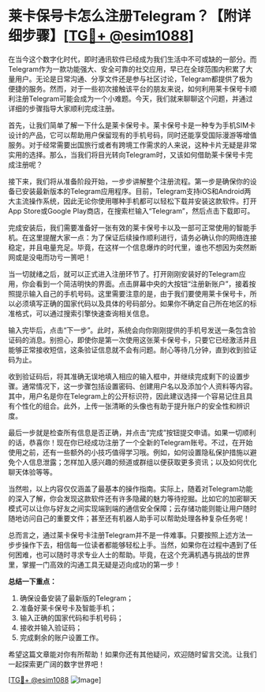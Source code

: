 # 莱卡保号卡怎么注册Telegram？【附详细步骤】[[TG💪+ @esim1088](https://t.me/s/esim1088)]

在当今这个数字化时代，即时通讯软件已经成为我们生活中不可或缺的一部分。而Telegram作为一款功能强大、安全可靠的社交应用，早已在全球范围内积累了大量用户。无论是日常沟通、分享文件还是参与社区讨论，Telegram都提供了极为便捷的服务。然而，对于一些初次接触该平台的朋友来说，如何利用莱卡保号卡顺利注册Telegram可能会成为一个小难题。今天，我们就来聊聊这个问题，并通过详细的步骤指导大家顺利完成注册。

首先，让我们简单了解一下什么是莱卡保号卡。莱卡保号卡是一种专为手机SIM卡设计的产品，它可以帮助用户保留现有的手机号码，同时还能享受国际漫游等增值服务。对于经常需要出国旅行或者有跨境工作需求的人来说，这种卡片无疑是非常实用的选择。那么，当我们将目光转向Telegram时，又该如何借助莱卡保号卡完成注册呢？

接下来，我们将从准备阶段开始，一步步讲解整个注册流程。第一步是确保你的设备已安装最新版本的Telegram应用程序。目前，Telegram支持iOS和Android两大主流操作系统，因此无论你使用哪种手机都可以轻松下载并安装这款软件。打开App Store或Google Play商店，在搜索栏输入“Telegram”，然后点击下载即可。

完成安装后，我们需要准备好一张有效的莱卡保号卡以及一部可正常使用的智能手机。在这里提醒大家一点：为了保证后续操作顺利进行，请务必确认你的网络连接稳定，并且电量充足。毕竟，在这样一个信息爆炸的时代里，谁也不想因为突然断网或是没电而功亏一篑吧！

当一切就绪之后，就可以正式进入注册环节了。打开刚刚安装好的Telegram应用，你会看到一个简洁明快的界面。点击屏幕中央的大按钮“注册新账户”，接着按照提示输入自己的手机号码。这里需要注意的是，由于我们要使用莱卡保号卡，所以必须填写正确的国家代码以及具体的号码部分。如果你不确定自己所在地区的标准格式，可以通过搜索引擎快速查询相关信息。

输入完毕后，点击“下一步”。此时，系统会向你刚刚提供的手机号发送一条包含验证码的消息。别担心，即使你是第一次使用这张莱卡保号卡，只要它已经激活并且能够正常接收短信，这条验证信息就不会有问题。耐心等待几分钟，直到收到验证码为止。

收到验证码后，将其准确无误地填入相应的输入框中，并继续完成剩下的设置步骤。通常情况下，这一步骤包括设置密码、创建用户名以及添加个人资料等内容。其中，用户名是你在Telegram上的公开标识符，因此建议选择一个容易记住且具有个性化的组合。此外，上传一张清晰的头像也有助于提升账户的安全性和辨识度。

最后一步就是检查所有信息是否正确，并点击“完成”按钮提交申请。如果一切顺利的话，恭喜你！现在你已经成功注册了一个全新的Telegram账号。不过，在开始使用之前，还有一些额外的小技巧值得学习哦。例如，如何设置隐私保护措施以避免个人信息泄露；怎样加入感兴趣的频道或群组以便获取更多资讯；以及如何优化聊天体验等等。

当然啦，以上内容仅仅涵盖了最基本的操作指南。实际上，随着对Telegram功能的深入了解，你会发现这款软件还有许多隐藏的魅力等待挖掘。比如它的加密聊天模式可以让你与好友之间实现端到端的通信安全保障；云存储功能则能让用户随时随地访问自己的重要文件；甚至还有机器人助手可以帮助处理各种复杂任务呢！

总而言之，通过莱卡保号卡注册Telegram并不是一件难事。只要按照上述方法一步步操作下去，相信每一位读者都能够轻松上手。当然，如果你在过程中遇到了任何困难，也可以随时寻求专业人士的帮助。毕竟，在这个充满机遇与挑战的世界里，掌握一门高效的沟通工具无疑是迈向成功的第一步！

**总结一下重点：**
1. 确保设备安装了最新版的Telegram；
2. 准备好莱卡保号卡及智能手机；
3. 输入正确的国家代码和手机号码；
4. 接收并输入验证码；
5. 完成剩余的账户设置工作。

希望这篇文章能对你有所帮助！如果你还有其他疑问，欢迎随时留言交流。让我们一起探索更广阔的数字世界吧！

[[TG💪+ @esim1088](https://t.me/s/esim1088) ![Image](https://i.postimg.cc/4NQfJmqS/Snipaste-2025-05-13-00-14-12.png)]